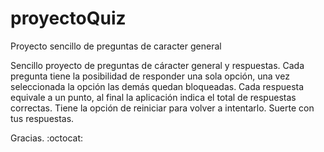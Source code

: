 # proyectoQuiz
Proyecto sencillo de preguntas de caracter general

Sencillo proyecto de preguntas de cáracter general y respuestas.
Cada pregunta tiene la posibilidad de responder una sola opción, una vez seleccionada la opción las demás quedan bloqueadas.
Cada respuesta equivale a un punto, al final la aplicación indica el total de respuestas correctas.
Tiene la opción de reiniciar para volver a intentarlo.
Suerte con tus respuestas.

Gracias. :octocat:
